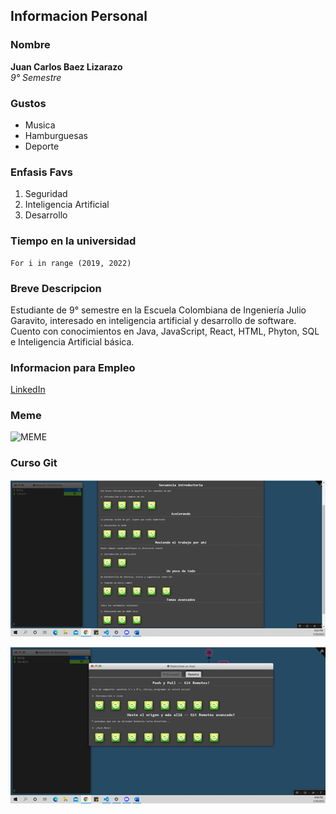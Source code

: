 ## Informacion Personal

### Nombre
**Juan Carlos Baez Lizarazo**  
*9° Semestre*  

### Gustos  
- Musica
- Hamburguesas
- Deporte

### Enfasis Favs   
1. Seguridad
2. Inteligencia Artificial  
3. Desarrollo

### Tiempo en la universidad
~~~
For i in range (2019, 2022)
~~~

### Breve Descripcion

Estudiante de 9° semestre en la Escuela Colombiana de Ingeniería Julio Garavito, interesado en inteligencia artificial y desarrollo de software. Cuento con conocimientos en Java, JavaScript, React, HTML, Phyton, SQL e Inteligencia Artificial básica.

### Informacion para Empleo

[LinkedIn](https://www.linkedin.com/in/juan-carlos-b%C3%A1ez-lizarazo-16869321a/)

### Meme
![MEME](https://televisa.brightspotcdn.com/dims4/default/370264d/2147483647/strip/true/crop/1200x901+0+150/resize/818x614!/quality/90/?url=https%3A%2F%2Ftelevisa-brightspot.s3.amazonaws.com%2Fapi%2F9b%2F25%2F796e30be4fd98fb3504efba66abc%2Fcxq-ydqxeaet55s.jpg)  


### Curso Git

![Principal](CursoPrincipal.png)

![Remoto](CursoRemoto.png)